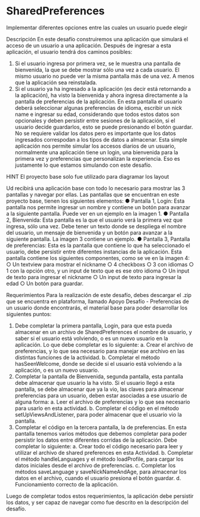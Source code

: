 # SharedPreferences
Implementar diferentes opciones entre las cuales un usuario puede elegir

Descripción
En este desafío construiremos una aplicación que simulará el acceso de un usuario a una
aplicación. Después de ingresar a esta aplicación, el usuario tendrá dos caminos posibles:
1. Si el usuario ingresa por primera vez, se le muestra una pantalla de bienvenida, la que
se debe mostrar sólo una vez a cada usuario. El mismo usuario no puede ver la
misma pantalla más de una vez. A menos que la aplicación sea reinstalada.
2. Si el usuario ya ha ingresado a la aplicación (es decir está retornando a la
aplicación), ha visto la bienvenida y ahora ingresa directamente a la pantalla de
preferencias de la aplicación. En esta pantalla el usuario deberá seleccionar algunas
preferencias de idioma, escribir un nick name e ingresar su edad, considerando que
todos estos datos son opcionales y deben persistir entre sesiones de la aplicación, si
el usuario decide guardarlos, esto se puede presionando el botón guardar.
No se requiere validar los datos pero es importante que los datos ingresados
correspodan a los tipos de datos a almacenar.
Esta simple aplicación nos permite simular los accesos diarios de un usuario, normalmente
una aplicación tiene un login, una bienvenida para la primera vez y preferencias que
personalizan la experiencia. Eso es justamente lo que estamos simulando con este desafío.

HINT 
El proyecto base solo fue utilizado para diagramar los layout

Ud recibirá una aplicación base con todo lo necesario para mostrar las 3 pantallas y navegar
por ellas. Las pantallas que se encuentran en este proyecto base, tienen los siguientes
elementos:
● Pantalla 1, Login: Esta pantalla nos permite ingresar un nombre y contiene un botón
para avanzar a la siguiente pantalla. Puede ver en un ejemplo en la imagen 1.
● Pantalla 2, Bienvenida: Esta pantalla es la que el usuario verá la primera vez que
ingresa, sólo una vez. Debe tener un texto donde se despliega el nombre del usuario,
un mensaje de bienvenida y un botón para avanzar a la siguiente pantalla. La imagen
3 contiene un ejemplo.
● Pantalla 3, Pantalla de preferencias: Esta es la pantalla que contiene lo que ha
seleccionado el usuario, debe persistir entre diferentes instancias de la aplicación.
Esta pantalla contiene los siguientes componentes, como se ve en la imagen 4:
○ Un textview para mostrar el nickname
○ 4 checkboxs
○ 3 con idiomas
○ 1 con la opción otro, y un input de texto que es ese otro idioma
○ Un input de texto para ingresar el nickname
○ Un input de texto para ingresar la edad
○ Un botón para guardar.

Requerimientos
Para la realización de este desafío, debes descargar el .zip que se encuentra en plataforma,
llamado Apoyo Desafío - Preferencias de un usuario donde encontrarás, el material base
para poder desarrollar los siguientes puntos:
1. Debe completar la primera pantalla, Login, para que esta pueda almacenar en un
archivo de SharedPreferences el nombre de usuario, y saber si el usuario está
volviendo, o es un nuevo usuario en la aplicación. Lo que debe completar es lo
siguiente:
a. Crear el archivo de preferencias, y lo que sea necesario para manejar ese
archivo en las distintas funciones de la actividad.
b. Completar el método hasSeenWelcome, donde se decide si el usuario está
volviendo a la aplicación, o es un nuevo usuario.
2. Completar la pantalla de Bienvenida, segunda pantalla, esta pantalla debe almacenar
que usuario la ha visto. Si el usuario llegó a esta pantalla, se debe almacenar que ya
la vio, las claves para almacenar preferencias para un usuario, deben estar
asociadas a ese usuario de alguna forma:
a. Leer el archivo de preferencias y lo que sea necesario para usarlo en esta
actividad.
b. Completar el código en el método setUpViewsAndListener, para poder
almacenar que el usuario vio la pantalla.
3. Completar el código en la tercera pantalla, la de preferencias. En esta pantalla
tenemos varios métodos que debemos completar para poder persistir los datos
entre diferentes corridas de la aplicación. Debe completar lo siguiente:
a. Crear todo el código necesario para leer y utilizar el archivo de shared
preferences en esta Actividad.
b. Completar el método handleLanguages y el método loadProfile, para cargar
los datos iniciales desde el archivo de preferencias.
c. Completar los métodos saveLanguage y saveNickNameAndAge, para
almacenar los datos en el archivo, cuando el usuario presiona el botón
guardar.
d. Funcionamiento correcto de la aplicación.

Luego de completar todos estos requerimientos, la aplicación debe persistir los datos, y ser
capaz de navegar como fue descrito en la descripción del desafío.
